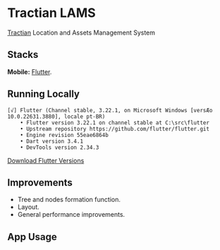 # Tractian LAMS

[Tractian](https://tractian.com/) Location and Assets Management System

## Stacks

**Mobile:** [Flutter](https://docs.flutter.dev/).

## Running Locally

```
[√] Flutter (Channel stable, 3.22.1, on Microsoft Windows [versÆo 10.0.22631.3880], locale pt-BR)
    • Flutter version 3.22.1 on channel stable at C:\src\flutter
    • Upstream repository https://github.com/flutter/flutter.git
    • Engine revision 55eae6864b
    • Dart version 3.4.1
    • DevTools version 2.34.3
```

[Download Flutter Versions](https://docs.flutter.dev/release/archive)

## Improvements

- Tree and nodes formation function.
- Layout.
- General performance improvements.

## App Usage
